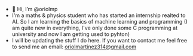 - 👋 Hi, I’m @oriolmp
- I'm a maths & physics student who has started an internship realted to AI. So I am learning the basics of machine learning and programming (I am quite new in everything, I've 
  only done some C programming at university and now I am getting used to pyhton)
- I will be updating the stuff I do here. If you want to contact me feel free to send me an email: oriolmartinez314@gmail.com


<!---
oriolmp/oriolmp is a ✨ special ✨ repository because its `README.md` (this file) appears on your GitHub profile.
You can click the Preview link to take a look at your changes.
--->
